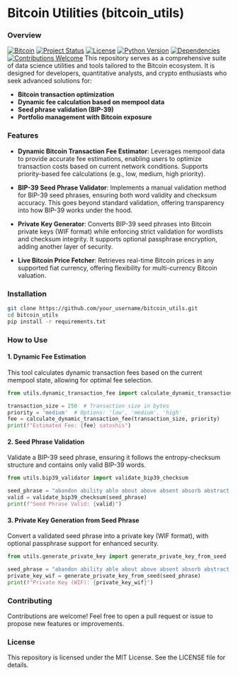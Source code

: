 # **Bitcoin Utilities (bitcoin_utils)**

### **Overview**
[![Bitcoin](https://img.shields.io/badge/Bitcoin-BTC-yellow.svg?logo=bitcoin)](https://bitcoin.org)
[![Project Status](https://img.shields.io/badge/Project%20Status-In%20Progress-green)](https://github.com/ashrithssreddy/bitcoin_utils)
[![License](https://img.shields.io/badge/License-MIT-blue.svg)](https://opensource.org/licenses/MIT)
[![Python Version](https://img.shields.io/badge/Python-3.7%2B-blue)](https://www.python.org/downloads/)
[![Dependencies](https://img.shields.io/badge/dependencies-up%20to%20date-brightgreen)](https://github.com/ashrithssreddy/bitcoin_utils)
[![Contributions Welcome](https://img.shields.io/badge/contributions-welcome-brightgreen.svg?style=flat)](https://github.com/ashrithssreddy/bitcoin_utils)
This repository serves as a comprehensive suite of data science utilities and tools tailored to the Bitcoin ecosystem. It is designed for developers, quantitative analysts, and crypto enthusiasts who seek advanced solutions for:

- **Bitcoin transaction optimization**
- **Dynamic fee calculation based on mempool data**
- **Seed phrase validation (BIP-39)**
- **Portfolio management with Bitcoin exposure**

### **Features**

- **Dynamic Bitcoin Transaction Fee Estimator**:
  Leverages mempool data to provide accurate fee estimations, enabling users to optimize transaction costs based on current network conditions. Supports priority-based fee calculations (e.g., low, medium, high priority).

- **BIP-39 Seed Phrase Validator**:
  Implements a manual validation method for BIP-39 seed phrases, ensuring both word validity and checksum accuracy. This goes beyond standard validation, offering transparency into how BIP-39 works under the hood.

- **Private Key Generator**:
  Converts BIP-39 seed phrases into Bitcoin private keys (WIF format) while enforcing strict validation for wordlists and checksum integrity. It supports optional passphrase encryption, adding another layer of security.

- **Live Bitcoin Price Fetcher**:
  Retrieves real-time Bitcoin prices in any supported fiat currency, offering flexibility for multi-currency Bitcoin valuation.

### **Installation**

```bash
git clone https://github.com/your_username/bitcoin_utils.git
cd bitcoin_utils
pip install -r requirements.txt
```

### **How to Use**

#### 1. **Dynamic Fee Estimation**

This tool calculates dynamic transaction fees based on the current mempool state, allowing for optimal fee selection.

```python
from utils.dynamic_transaction_fee import calculate_dynamic_transaction_fee

transaction_size = 250  # Transaction size in bytes
priority = 'medium'  # Options: 'low', 'medium', 'high'
fee = calculate_dynamic_transaction_fee(transaction_size, priority)
print(f"Estimated Fee: {fee} satoshis")
```

#### 2. **Seed Phrase Validation**

Validate a BIP-39 seed phrase, ensuring it follows the entropy-checksum structure and contains only valid BIP-39 words.

```python
from utils.bip39_validator import validate_bip39_checksum

seed_phrase = "abandon ability able about above absent absorb abstract absurd abuse access accident"
valid = validate_bip39_checksum(seed_phrase)
print(f"Seed Phrase Valid: {valid}")
```

#### 3. **Private Key Generation from Seed Phrase**

Convert a validated seed phrase into a private key (WIF format), with optional passphrase support for enhanced security.

```python
from utils.generate_private_key import generate_private_key_from_seed

seed_phrase = "abandon ability able about above absent absorb abstract absurd abuse access accident"
private_key_wif = generate_private_key_from_seed(seed_phrase)
print(f"Private Key (WIF): {private_key_wif}")
```

### **Contributing**

Contributions are welcome! Feel free to open a pull request or issue to propose new features or improvements.

### **License**

This repository is licensed under the MIT License. See the LICENSE file for details.
